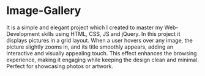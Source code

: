# Image-Gallery
It is a simple and elegant project which I created to master my Web-Development skills using HTML, CSS, JS and jQuery. In this project it displays pictures in a grid layout. When a user hovers over any image, the picture slightly zooms in, and its title smoothly appears, adding an interactive and visually appealing touch. This effect enhances the browsing experience, making it engaging while keeping the design clean and minimal. Perfect for showcasing photos or artwork.
